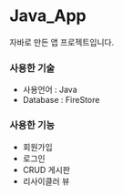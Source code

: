 # Java_App
자바로 만든 앱 프로젝트입니다.   

### 사용한 기술
- 사용언어 : Java
- Database : FireStore

### 사용한 기능
- 회원가입
- 로그인
- CRUD 게시판
- 리사이클러 뷰
